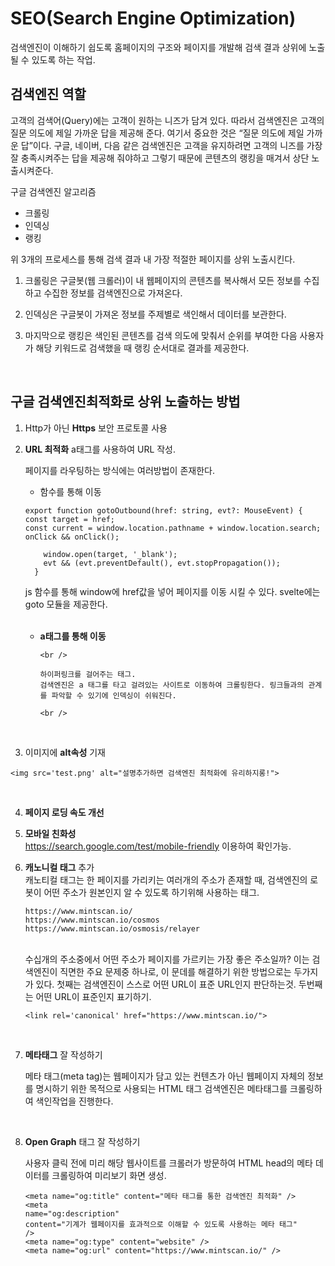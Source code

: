 # SEO(Search Engine Optimization)

검색엔진이 이해하기 쉽도록 홈페이지의 구조와 페이지를 개발해 검색 결과 상위에 노출될 수 있도록 하는 작업.

## 검색엔진 역할

고객의 검색어(Query)에는 고객이 원하는 니즈가 담겨 있다. 따라서 검색엔진은 고객의 질문 의도에 제일 가까운 답을 제공해 준다. 여기서 중요한 것은 “질문 의도에 제일 가까운 답”이다. 구글, 네이버, 다음 같은 검색엔진은 고객을 유지하려면 고객의 니즈를 가장 잘 충족시켜주는 답을 제공해 줘야하고 그렇기 때문에 콘텐츠의 랭킹을 매겨서 상단 노출시켜준다.
<br />

구글 검색엔진 알고리즘

- 크롤링
- 인덱싱
- 랭킹

위 3개의 프로세스를 통해 검색 결과 내 가장 적절한 페이지를 상위 노출시킨다.
<br />

1. 크롤링은 구글봇(웹 크롤러)이 내 웹페이지의 콘텐츠를 복사해서 모든 정보를 수집하고 수집한 정보를 검색엔진으로 가져온다.

2. 인덱싱은 구글봇이 가져온 정보를 주제별로 색인해서 데이터를 보관한다.

3. 마지막으로 랭킹은 색인된 콘텐츠를 검색 의도에 맞춰서 순위를 부여한 다음 사용자가 해당 키워드로 검색했을 때 랭킹 순서대로 결과를 제공한다.

 <br />

## 구글 검색엔진최적화로 상위 노출하는 방법

1.  Http가 아닌 **Https** 보안 프로토콜 사용
    <br />
2.  **URL 최적화**
    a태그를 사용하여 URL 작성.

    페이지를 라우팅하는 방식에는 여러방법이 존재한다.

    - 함수를 통해 이동

    ```
    export function gotoOutbound(href: string, evt?: MouseEvent) {
    const target = href;
    const current = window.location.pathname + window.location.search;
    onClick && onClick();

      	window.open(target, '_blank');
      	evt && (evt.preventDefault(), evt.stopPropagation());
      }
    ```

    js 함수를 통해 window에 href값을 넣어 페이지를 이동 시킬 수 있다. svelte에는 goto 모듈을 제공한다.
    <br />
    <br />

    - **a태그를 통해 이동**

          <br />

          하이퍼링크를 걸어주는 태그.
          검색엔진은 a 태그를 타고 걸려있는 사이트로 이동하여 크롤링한다. 링크들과의 관계를 파악할 수 있기에 인덱싱이 쉬워진다.

          <br />

      <br />

3.  이미지에 **alt속성** 기재

```
<img src='test.png' alt="설명추가하면 검색엔진 최적화에 유리하지롱!">
```

   <br />

4. **페이지 로딩 속도 개선**
   <br />
5. **모바일 친화성**
   <br />
   https://search.google.com/test/mobile-friendly 이용하여 확인가능.
   <br />
6. **캐노니컬 태그** 추가
   <br />
   캐노티컬 태그는 한 페이지를 가리키는 여러개의 주소가 존재할 때, 검색엔진의 로봇이 어떤 주소가 원본인지 알 수 있도록 하기위해 사용하는 태그.

   ```
   https://www.mintscan.io/
   https://www.mintscan.io/cosmos
   https://www.mintscan.io/osmosis/relayer

   ```

    <br />
   수십개의 주소중에서 어떤 주소가 페이지를 가르키는 가장 좋은 주소일까?
   이는 검색엔진이 직면한 주요 문제중 하나로, 이 문데를 해결하기 위한 방법으로는 두가지가 있다.
   첫째는 검색엔진이 스스로 어떤 URL이 표준 URL인지 판단하는것.
   두번째는 어떤 URL이 표준인지 표기하기.
   <br />

   ```
   <link rel='canonical' href="https://www.mintscan.io/">
   ```

   <br />

7. **메타태그** 잘 작성하기
   <br />

   메타 태그(meta tag)는 웹페이지가 담고 있는 컨텐츠가 아닌 웹페이지 자체의 정보를 명시하기 위한 목적으로 사용되는 HTML 태그
   검색엔진은 메타태그를 크롤링하여 색인작업을 진행한다.

   <br />

8. **Open Graph** 태그 잘 작성하기
   <br />

   사용자 클릭 전에 미리 해당 웹사이트를 크롤러가 방문하여 HTML head의 메타 데이터를 크롤링하여 미리보기 화면 생성.

   ```
   <meta name="og:title" content="메타 태그를 통한 검색엔진 최적화" />
   <meta
   name="og:description"
   content="기계가 웹페이지를 효과적으로 이해할 수 있도록 사용하는 메타 태그"
   />
   <meta name="og:type" content="website" />
   <meta name="og:url" content="https://www.mintscan.io/" />
   ```

